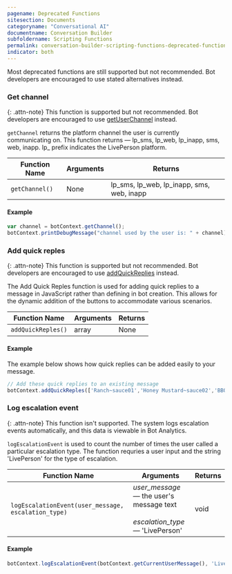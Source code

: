 ```yaml
---
pagename: Deprecated Functions
sitesection: Documents
categoryname: "Conversational AI"
documentname: Conversation Builder
subfoldername: Scripting Functions
permalink: conversation-builder-scripting-functions-deprecated-functions.html
indicator: both
---
```


Most deprecated functions are still supported but not recommended. Bot developers are encouraged to use stated alternatives instead.

### Get channel

{: .attn-note}
This function is supported but not recommended. Bot developers are encouraged to use [getUserChannel](conversation-builder-scripting-functions-get-user-data.html#get-user-channel) instead.

`getChannel` returns the platform channel the user is currently communicating on. This function returns — lp_sms, lp_web, lp_inapp, sms, web, inapp. lp_ prefix indicates the LivePerson platform.

| Function Name | Arguments | Returns |
| --- | --- | --- |
| `getChannel()` | None | lp_sms, lp_web, lp_inapp, sms, web, inapp |

#### Example

```javascript
var channel = botContext.getChannel();
botContext.printDebugMessage("channel used by the user is: " + channel);
```

### Add quick reples

{: .attn-note}
This function is supported but not recommended. Bot developers are encouraged to use [addQuickReplies](conversation-builder-scripting-functions-manage-conversation-flow.html#add-quick-replies) instead.

The Add Quick Reples function is used for adding quick replies to a message in JavaScript rather than defining in bot creation. This allows for the dynamic addition of the buttons to accommodate various scenarios.

| Function Name | Arguments | Returns |
| --- | --- | --- |
| `addQuickReples()` | array | None |

#### Example

The example below shows how quick replies can be added easily to your message.

```javascript
// Add these quick replies to an existing message
botContext.addQuickReples(['Ranch~sauce01','Honey Mustard~sauce02','BBQ~sauce03','Hot~sauce04']);
```

### Log escalation event

{: .attn-note}
This function isn't supported. The system logs escalation events automatically, and this data is viewable in Bot Analytics.

`logEscalationEvent` is used to count the number of times the user called a particular escalation type. The function requries a user input and the string 'LivePerson' for the type of escalation.

| Function Name | Arguments | Returns |
| --- | --- | --- |
| `logEscalationEvent(user_message, escalation_type)` | <em>user_message</em> — the user's message text<br><br><em>escalation_type</em> — 'LivePerson' | void |

#### Example

```javascript
botContext.logEscalationEvent(botContext.getCurrentUserMessage(), 'LivePerson');
```